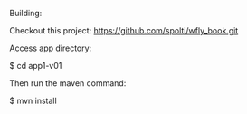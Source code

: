 Building:

Checkout this project: https://github.com/spolti/wfly_book.git

Access app directory:

$ cd app1-v01

Then run the maven command:

$ mvn install
